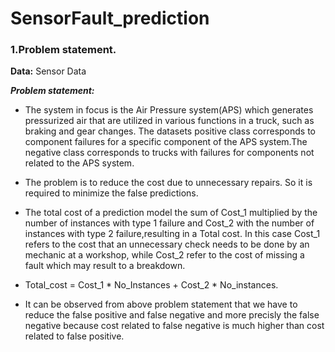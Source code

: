 # SensorFault_prediction

### 1.Problem statement.

**Data:** Sensor Data

***Problem statement:***

* The system in focus is the Air Pressure system(APS) which generates pressurized air that are utilized in various functions in a truck, such as braking and gear changes. The datasets positive class corresponds to component failures for a specific component of the APS system.The negative class corresponds to trucks with failures for components not related to the APS system.

* The problem is to reduce the cost due to unnecessary repairs. So it is required to minimize the false predictions.

* The total cost of a prediction model the sum of Cost_1 multiplied by the number of instances with type 1 failure and Cost_2 with the number of instances with type 2 failure,resulting in a Total cost. In this case Cost_1 refers to the cost that an unnecessary check needs to be done by an mechanic at a workshop, while Cost_2 refer to the cost of missing a fault which may result to a breakdown.

* Total_cost = Cost_1 * No_Instances + Cost_2 * No_instances.

* It can be observed from above problem statement that we have to reduce the false positive and false negative and more precisly the false negative because cost related to false negative is much higher than cost related to false positive. 
